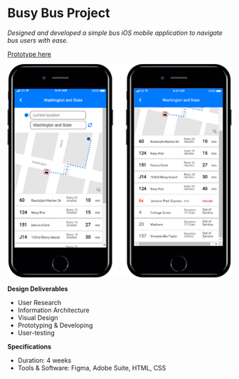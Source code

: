 # Busy Bus Project

_Designed and developed a simple bus iOS mobile application to navigate bus users with ease._

[Prototype here](https://seirayasumatsu.github.io/BusyBus/)

![Prototype Screens](images/prototype.png)

**Design Deliverables**
* User Research
* Information Architecture
* Visual Design
* Prototyping & Developing
* User-testing

**Specifications**
* Duration: 4 weeks
* Tools & Software: Figma, Adobe Suite, HTML, CSS

